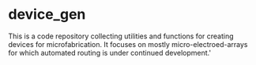 # device_gen
This is a code repository collecting utilities and functions for creating devices for microfabrication. It focuses on mostly micro-electroed-arrays for which automated routing is under continued development.'

